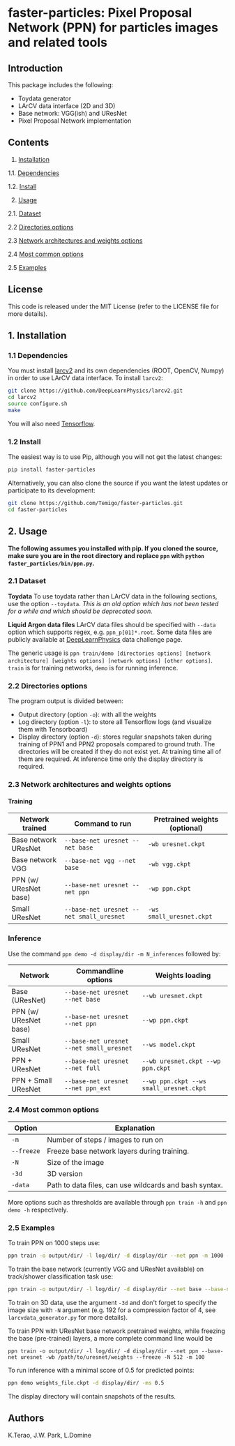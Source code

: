 # faster-particles: Pixel Proposal Network (PPN) for particles images and related tools

## Introduction
This package includes the following:
* Toydata generator
* LArCV data interface (2D and 3D)
* Base network: VGG(ish) and UResNet
* Pixel Proposal Network implementation

## Contents
1. [Installation](#1.-Installation)

  1.1. [Dependencies](#1.1-Dependencies)

  1.2. [Install](#1.2-Install)

2. [Usage](#2.-Usage)

  2.1. [Dataset](#2.1-Dataset)

  2.2 [Directories options](#2.2-Directories-options)

  2.3 [Network architectures and weights options](#2.3-Network-architectures-and-weights-options)

  2.4 [Most common options](#2.4-Most-common-options)

  2.5 [Examples](#2.5-Examples)
  
## License
This code is released under the MIT License (refer to the LICENSE file for more details).


## 1. Installation
### 1.1 Dependencies
You must install [larcv2](https://github.com/DeepLearnPhysics/larcv2) and its
own dependencies (ROOT, OpenCV, Numpy) in order to use LArCV data interface.
To install `larcv2`:
```bash
git clone https://github.com/DeepLearnPhysics/larcv2.git
cd larcv2
source configure.sh
make
```
You will also need [Tensorflow](http://tensorflow.org/).

### 1.2 Install
The easiest way is to use Pip, although you will not get the latest changes:
```bash
pip install faster-particles
```

Alternatively, you can also clone the source if you want the latest updates or
participate to its development:
```bash
git clone https://github.com/Temigo/faster-particles.git
cd faster-particles
```

## 2. Usage

**The following assumes you installed with pip. If you cloned the source, make
sure you are in the root directory and replace `ppn` with `python faster_particles/bin/ppn.py`.**

### 2.1 Dataset
**Toydata**
To use toydata rather than LArCV data in the following sections, use the option `--toydata`.
*This is an old option which has not been tested for a while and which should be deprecated soon.*

**Liquid Argon data files**
LArCV data files should be specified with `--data` option which supports regex, e.g. `ppn_p[01]*.root`.
Some data files are publicly available at [DeepLearnPhysics](http://deeplearnphysics.org/DataChallenge/) data challenge page.

The generic usage is `ppn train/demo [directories options] [network architecture] [weights options] [network options] [other options]`. `train` is for training networks, `demo` is for running inference.

### 2.2 Directories options
The program output is divided between:
* Output directory (option `-o`): with all the weights
* Log directory (option `-l`): to store all Tensorflow logs (and visualize them with Tensorboard)
* Display directory (option `-d`): stores regular snapshots taken during training of PPN1 and PPN2 proposals compared to ground truth.
The directories will be created if they do not exist yet. At training time all of them are required. At inference time only the display directory is required.

### 2.3 Network architectures and weights options
#### Training
| Network trained | Command to run | Pretrained weights (optional) |
| --------------- | -------------------- | -------|
| Base network UResNet    | `--base-net uresnet --net base` | `-wb uresnet.ckpt` |
| Base network VGG        | `--base-net vgg --net base` | `-wb vgg.ckpt` |
| PPN (w/ UResNet base)   | `--base-net uresnet --net ppn` | `-wp ppn.ckpt` |
| Small UResNet           | `--base-net uresnet --net small_uresnet` | `-ws small_uresnet.ckpt` |

### Inference
Use the command `ppn demo -d display/dir -m N_inferences` followed by:

| Network | Commandline options | Weights loading |
| --------|---------------------|-----------------|
| Base (UResNet)        | `--base-net uresnet --net base` | `--wb uresnet.ckpt` |
| PPN (w/ UResNet base) | `--base-net uresnet --net ppn`  | `--wp ppn.ckpt` |
| Small UResNet         | `--base-net uresnet --net small_uresnet` | `--ws model.ckpt` |
| PPN + UResNet         | `--base-net uresnet --net full` | `--wb uresnet.ckpt --wp ppn.ckpt` |
| PPN + Small UResNet   | `--base-net uresnet --net ppn_ext` | `--wp ppn.ckpt --ws small_uresnet.ckpt` |

### 2.4 Most common options
|Option|Explanation|
|-----|----|
|`-m`| Number of steps / images to run on |
|`--freeze` | Freeze base network layers during training. |
|`-N` | Size of the image |
|`-3d`| 3D version |
|`-data`| Path to data files, can use wildcards and bash syntax. |

More options such as thresholds are available through `ppn train -h` and `ppn demo -h` respectively.

### 2.5 Examples
To train PPN on 1000 steps use:
```bash
ppn train -o output/dir/ -l log/dir/ -d display/dir --net ppn -m 1000 --data path/to/data
```

To train the base network (currently VGG and UResNet available) on track/shower classification task use:
```bash
ppn train -o output/dir/ -l log/dir/ -d display/dir --net base --base-net vgg -m 1000
```

To train on 3D data, use the argument `-3d` and don't forget to specify the image size with `-N` argument (e.g. 192 for a compression factor of 4, see `larcvdata_generator.py` for more details).

To train PPN with UResNet base network pretrained weights, while freezing the base (pre-trained) layers,
 a more complete command line would be
```
ppn train -o output/dir/ -l log/dir/ -d display/dir --net ppn --base-net uresnet -wb /path/to/uresnet/weights --freeze -N 512 -m 100
```

To run inference with a minimal score of 0.5 for predicted points:
```bash
ppn demo weights_file.ckpt -d display/dir/ -ms 0.5
```
The display directory will contain snapshots of the results.


## Authors
K.Terao, J.W. Park, L.Domine
